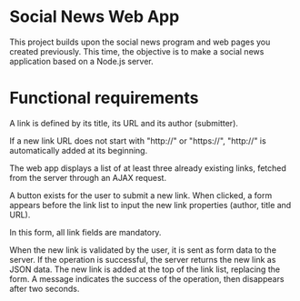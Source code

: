 # Social News Web App
This project builds upon the social news program and web pages you created previously. This time, the objective is to make a social news application based on a Node.js server.

# Functional requirements
A link is defined by its title, its URL and its author (submitter).

If a new link URL does not start with "http://" or "https://", "http://" is automatically added at its beginning.

The web app displays a list of at least three already existing links, fetched from the server through an AJAX request.

A button exists for the user to submit a new link. When clicked, a form appears before the link list to input the new link properties (author, title and URL).

In this form, all link fields are mandatory.

When the new link is validated by the user, it is sent as form data to the server. If the operation is successful, the server returns the new link as JSON data. The new link is added at the top of the link list, replacing the form. A message indicates the success of the operation, then disappears after two seconds.
